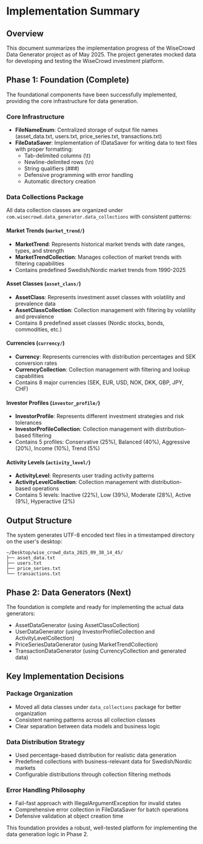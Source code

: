 # Implementation Summary

## Overview
This document summarizes the implementation progress of the WiseCrowd Data Generator project as of May 2025. The project generates mocked data for developing and testing the WiseCrowd investment platform.

## Phase 1: Foundation (Complete)
The foundational components have been successfully implemented, providing the core infrastructure for data generation.

### Core Infrastructure
- **FileNameEnum**: Centralized storage of output file names (asset_data.txt, users.txt, price_series.txt, transactions.txt)
- **FileDataSaver**: Implementation of IDataSaver for writing data to text files with proper formatting:
  - Tab-delimited columns (\t)
  - Newline-delimited rows (\n) 
  - String qualifiers (###)
  - Defensive programming with error handling
  - Automatic directory creation

### Data Collections Package
All data collection classes are organized under `com.wisecrowd.data_generator.data_collections` with consistent patterns:

#### Market Trends (`market_trend/`)
- **MarketTrend**: Represents historical market trends with date ranges, types, and strength
- **MarketTrendCollection**: Manages collection of market trends with filtering capabilities
- Contains predefined Swedish/Nordic market trends from 1990-2025

#### Asset Classes (`asset_class/`)
- **AssetClass**: Represents investment asset classes with volatility and prevalence data
- **AssetClassCollection**: Collection management with filtering by volatility and prevalence
- Contains 8 predefined asset classes (Nordic stocks, bonds, commodities, etc.)

#### Currencies (`currency/`)
- **Currency**: Represents currencies with distribution percentages and SEK conversion rates
- **CurrencyCollection**: Collection management with filtering and lookup capabilities
- Contains 8 major currencies (SEK, EUR, USD, NOK, DKK, GBP, JPY, CHF)

#### Investor Profiles (`investor_profile/`)
- **InvestorProfile**: Represents different investment strategies and risk tolerances
- **InvestorProfileCollection**: Collection management with distribution-based filtering
- Contains 5 profiles: Conservative (25%), Balanced (40%), Aggressive (20%), Income (10%), Trend (5%)

#### Activity Levels (`activity_level/`)
- **ActivityLevel**: Represents user trading activity patterns
- **ActivityLevelCollection**: Collection management with distribution-based operations
- Contains 5 levels: Inactive (22%), Low (39%), Moderate (28%), Active (9%), Hyperactive (2%)

## Output Structure
The system generates UTF-8 encoded text files in a timestamped directory on the user's desktop:
```
~/Desktop/wise_crowd_data_2025_09_30_14_45/
├── asset_data.txt
├── users.txt
├── price_series.txt
└── transactions.txt
```

## Phase 2: Data Generators (Next)
The foundation is complete and ready for implementing the actual data generators:
- AssetDataGenerator (using AssetClassCollection)
- UserDataGenerator (using InvestorProfileCollection and ActivityLevelCollection)
- PriceSeriesDataGenerator (using MarketTrendCollection)
- TransactionDataGenerator (using CurrencyCollection and generated data)

## Key Implementation Decisions

### Package Organization
- Moved all data classes under `data_collections` package for better organization
- Consistent naming patterns across all collection classes
- Clear separation between data models and business logic

### Data Distribution Strategy
- Used percentage-based distribution for realistic data generation
- Predefined collections with business-relevant data for Swedish/Nordic markets
- Configurable distributions through collection filtering methods

### Error Handling Philosophy
- Fail-fast approach with IllegalArgumentException for invalid states
- Comprehensive error collection in FileDataSaver for batch operations
- Defensive validation at object creation time

This foundation provides a robust, well-tested platform for implementing the data generation logic in Phase 2.
